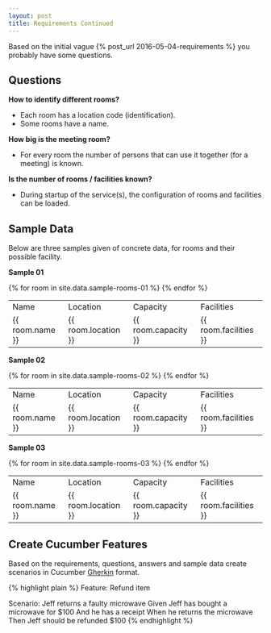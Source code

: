 ```yaml
---
layout: post
title: Requirements Continued
---
```

Based on the initial vague {% post_url 2016-05-04-requirements %} you probably have some questions. 


## Questions

__How to identify different rooms?__

- Each room has a location code (identification).
- Some rooms have a name.

__How big is the meeting room?__ 

- For every room the number of persons that can use it together (for a meeting) is known.

__Is the number of rooms / facilities known?__

- During startup of the service(s), the configuration of rooms and facilities can be loaded. 


## Sample Data

Below are three samples given of concrete data, for rooms and their possible facility.


__Sample 01__

<table>
  <tr>
    <td>Name</td><td>Location</td><td>Capacity</td><td>Facilities</td>
  </tr>
{% for room in site.data.sample-rooms-01 %}
  <tr>
    <td>{{ room.name }}</td><td>{{ room.location }}</td><td>{{ room.capacity }}</td><td>{{ room.facilities }}</td>
  </tr>
{% endfor %}
</table>

__Sample 02__

<table>
  <tr>
    <td>Name</td><td>Location</td><td>Capacity</td><td>Facilities</td>
  </tr>
{% for room in site.data.sample-rooms-02 %}
  <tr>
    <td>{{ room.name }}</td><td>{{ room.location }}</td><td>{{ room.capacity }}</td><td>{{ room.facilities }}</td>
  </tr>
{% endfor %}
</table>

__Sample 03__

<table>
  <tr>
    <td>Name</td><td>Location</td><td>Capacity</td><td>Facilities</td>
  </tr>
{% for room in site.data.sample-rooms-03 %}
  <tr>
    <td>{{ room.name }}</td><td>{{ room.location }}</td><td>{{ room.capacity }}</td><td>{{ room.facilities }}</td>
  </tr>
{% endfor %}
</table>


## Create Cucumber Features

Based on the requirements, questions, answers and sample data create scenarios in Cucumber [Gherkin](https://cucumber.io/docs/reference) format. 

{% highlight plain %}
Feature: Refund item

Scenario: Jeff returns a faulty microwave
    Given Jeff has bought a microwave for $100
    And he has a receipt
    When he returns the microwave
    Then Jeff should be refunded $100
{% endhighlight %}
